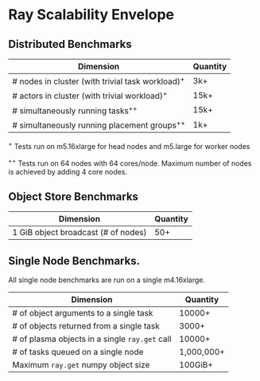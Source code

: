 # Ray Scalability Envelope

## Distributed Benchmarks

| Dimension                                                    | Quantity |
| ---------                                                    | -------- |
| # nodes in cluster (with trivial task workload)<sup>+</sup>  | 3k+      |
| # actors in cluster (with trivial workload)<sup>+</sup>      | 15k+     |
| # simultaneously running tasks<sup>++</sup>                  | 15k+     |
| # simultaneously running placement groups<sup>++</sup>       | 1k+      |

<sup>+</sup> Tests run on m5.16xlarge for head nodes and m5.large for worker nodes

<sup>++</sup> Tests run on 64 nodes with 64 cores/node. Maximum number of nodes is achieved by adding 4 core nodes.


## Object Store Benchmarks

| Dimension                           | Quantity |
| ---------                           | -------- |
| 1 GiB object broadcast (# of nodes) | 50+      |


## Single Node Benchmarks.

All single node benchmarks are run on a single m4.16xlarge.

| Dimension                                      | Quantity   |
| ---------                                      | --------   |
| # of object arguments to a single task         | 10000+     |
| # of objects returned from a single task       | 3000+      |
| # of plasma objects in a single `ray.get` call | 10000+     |
| # of tasks queued on a single node             | 1,000,000+ |
| Maximum `ray.get` numpy object size            | 100GiB+    |
